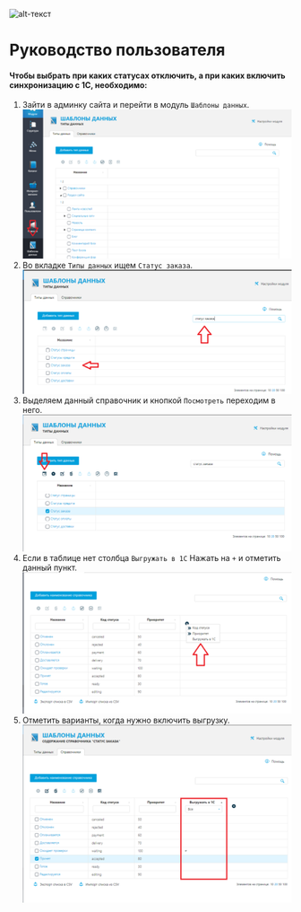 ![alt-текст](https://unikaweb.ru/images/unikaweb.ru/unika_logo.png "unikaweb")
# Руководство пользователя
#### Чтобы выбрать при каких статусах отключить, а при каких включить синхронизацию с 1С, необходимо:  
1.  Зайти в админку сайта и перейти в модуль `Шаблоны данных`.  
![alt-текст](help-img/step-1.PNG "Unikaweb help")  
2.  Во вкладке `Типы данных` ищем `Статус заказа`.  
![alt-текст](help-img/step-2.PNG "Unikaweb help")  
3.  Выделяем данный справочник и кнопкой `Посмотреть` переходим в него.  
![alt-текст](help-img/help-3.PNG "Unikaweb help")  
4.  Если в таблице нет столбца `Выгружать в 1С` Нажать на `+` и отметить данный пункт.  
![alt-текст](help-img/help-4.PNG "Unikaweb help")  
5. Отметить варианты, когда нужно включить выгрузку.  
![alt-текст](help-img/help-5.PNG "Unikaweb help")  